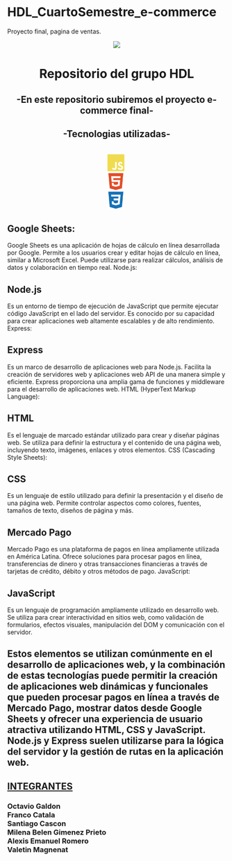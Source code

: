 # HDL_CuartoSemestre_e-commerce 
Proyecto final, pagina de ventas.

<div id="header" align="center">
	<img src= "https://media.giphy.com/media/uZ9RBzAb4FfcNfd8SL/giphy.gif" width="600"/>
		<h1 align="center">Repositorio del grupo HDL</h1>
		<h2 align="center">-En este repositorio subiremos el proyecto e-commerce final-</h2>
</div>

<div align="center">
	<h2>-Tecnologias utilizadas-</h2>
	<br>
	<img src="https://github.com/devicons/devicon/blob/master/icons/javascript/javascript-plain.svg" title="JavaScrip" alt="JS" width="40" height="40">&nbsp;
  <br>
	<img src="https://github.com/devicons/devicon/blob/master/icons/html5/html5-plain.svg" title="Html" alt="Html" width="40" height="40">&nbsp;
  <br>
	<img src="https://github.com/devicons/devicon/blob/master/icons/css3/css3-plain.svg" title="Css" alt="Css" width="40" height="40">&nbsp;
  <br>
  </div>
  

## Google Sheets:

Google Sheets es una aplicación de hojas de cálculo en línea desarrollada por Google. Permite a los usuarios crear y editar hojas de cálculo en línea, similar a Microsoft Excel. Puede utilizarse para realizar cálculos, análisis de datos y colaboración en tiempo real.
Node.js:

## Node.js 

Es un entorno de tiempo de ejecución de JavaScript que permite ejecutar código JavaScript en el lado del servidor. Es conocido por su capacidad para crear aplicaciones web altamente escalables y de alto rendimiento.
Express:

## Express 

Es un marco de desarrollo de aplicaciones web para Node.js. Facilita la creación de servidores web y aplicaciones web API de una manera simple y eficiente. Express proporciona una amplia gama de funciones y middleware para el desarrollo de aplicaciones web.
HTML (HyperText Markup Language):

## HTML 

Es el lenguaje de marcado estándar utilizado para crear y diseñar páginas web. Se utiliza para definir la estructura y el contenido de una página web, incluyendo texto, imágenes, enlaces y otros elementos.
CSS (Cascading Style Sheets):

## CSS 

Es un lenguaje de estilo utilizado para definir la presentación y el diseño de una página web. Permite controlar aspectos como colores, fuentes, tamaños de texto, diseños de página y más.

## Mercado Pago

Mercado Pago es una plataforma de pagos en línea ampliamente utilizada en América Latina. Ofrece soluciones para procesar pagos en línea, transferencias de dinero y otras transacciones financieras a través de tarjetas de crédito, débito y otros métodos de pago.
JavaScript:

## JavaScript 

Es un lenguaje de programación ampliamente utilizado en desarrollo web. Se utiliza para crear interactividad en sitios web, como validación de formularios, efectos visuales, manipulación del DOM y comunicación con el servidor.

## Estos elementos se utilizan comúnmente en el desarrollo de aplicaciones web, y la combinación de estas tecnologías puede permitir la creación de aplicaciones web dinámicas y funcionales que pueden procesar pagos en línea a través de Mercado Pago, mostrar datos desde Google Sheets y ofrecer una experiencia de usuario atractiva utilizando HTML, CSS y JavaScript. Node.js y Express suelen utilizarse para la lógica del servidor y la gestión de rutas en la aplicación web.

<h2><srong><u>INTEGRANTES</u></srong></h2>
 
<h3>	  
  Octavio Galdon
  <br>
  Franco Catala
  <br>
  Santiago Cascon
  <br>
  Milena Belen Gimenez Prieto
  <br>
  Alexis Emanuel Romero
  <br>
  Valetin Magnenat
</h3>

	
 </div>
